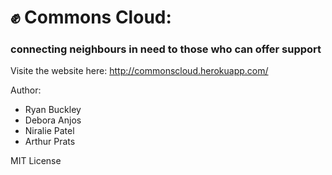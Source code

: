 # ✊ Commons Cloud:
### connecting neighbours in need to those who can offer support

Visite the website here: http://commonscloud.herokuapp.com/

Author: 
* Ryan Buckley
* Debora Anjos 
* Niralie Patel
* Arthur Prats

MIT License
